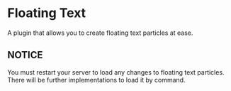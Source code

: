 # Floating Text
A plugin that allows you to create floating text particles at ease. 

## NOTICE
You must restart your server to load any changes to floating text particles. There will be further implementations to load it by command.

